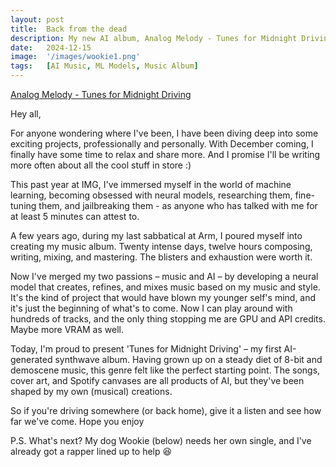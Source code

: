 ```yaml
---
layout: post
title:  Back from the dead
description: My new AI album, Analog Melody - Tunes for Midnight Driving is out!
date:   2024-12-15
image:  '/images/wookie1.png'
tags:   [AI Music, ML Models, Music Album]
---
```


[Analog Melody - Tunes for Midnight Driving](https://ditto.fm/tunes-for-midnight-driving)

Hey all,

For anyone wondering where I've been, I have been diving deep into some exciting projects, professionally and personally. With December coming, I finally have some time to relax and share more. And I promise I'll be writing more often about all the cool stuff in store :)

This past year at IMG, I've immersed myself in the world of machine learning, becoming obsessed with neural models, researching them, fine-tuning them, and jailbreaking them - as anyone who has talked with me for at least 5 minutes can attest to.

A few years ago, during my last sabbatical at Arm, I poured myself into creating my music album. Twenty intense days, twelve hours composing, writing, mixing, and mastering. The blisters and exhaustion were worth it.

Now I've merged my two passions – music and AI – by developing a neural model that creates, refines, and mixes music based on my music and style. It's the kind of project that would have blown my younger self's mind, and it's just the beginning of what's to come. Now I can play around with hundreds of tracks, and the only thing stopping me are GPU and API credits. Maybe more VRAM as well.

Today, I'm proud to present 'Tunes for Midnight Driving' – my first AI-generated synthwave album. Having grown up on a steady diet of 8-bit and demoscene music, this genre felt like the perfect starting point. The songs, cover art, and Spotify canvases are all products of AI, but they've been shaped by my own (musical) creations.

So if you're driving somewhere (or back home), give it a listen and see how far we've come. Hope you enjoy

P.S. What's next? My dog Wookie (below) needs her own single, and I've already got a rapper lined up to help 😆
